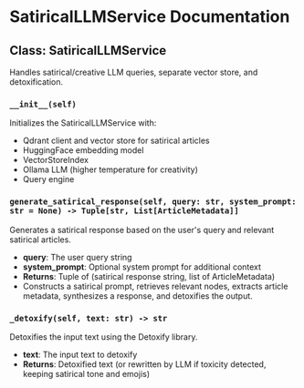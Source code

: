 # SatiricalLLMService Documentation

## Class: SatiricalLLMService

Handles satirical/creative LLM queries, separate vector store, and detoxification.

### `__init__(self)`

Initializes the SatiricalLLMService with:

- Qdrant client and vector store for satirical articles
- HuggingFace embedding model
- VectorStoreIndex
- Ollama LLM (higher temperature for creativity)
- Query engine

### `generate_satirical_response(self, query: str, system_prompt: str = None) -> Tuple[str, List[ArticleMetadata]]`

Generates a satirical response based on the user's query and relevant satirical articles.

- **query**: The user query string
- **system_prompt**: Optional system prompt for additional context
- **Returns**: Tuple of (satirical response string, list of ArticleMetadata)
- Constructs a satirical prompt, retrieves relevant nodes, extracts article metadata, synthesizes a response, and detoxifies the output.

### `_detoxify(self, text: str) -> str`

Detoxifies the input text using the Detoxify library.

- **text**: The input text to detoxify
- **Returns**: Detoxified text (or rewritten by LLM if toxicity detected, keeping satirical tone and emojis)
